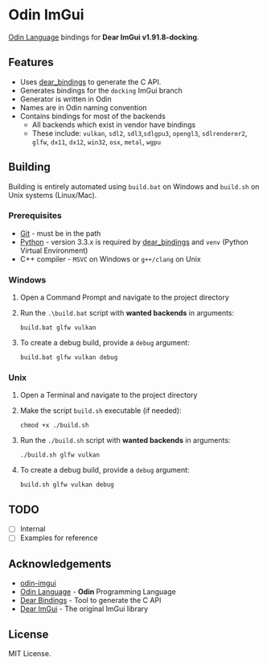 # Odin ImGui

[Odin Language][] bindings for **Dear ImGui v1.91.8-docking**.

## Features

- Uses [dear_bindings][] to generate the C API.
- Generates bindings for the `docking` ImGui branch
- Generator is written in Odin
- Names are in Odin naming convention
- Contains bindings for most of the backends
  - All backends which exist in vendor have bindings
  - These include: `vulkan`, `sdl2`, `sdl3`,`sdlgpu3`, `opengl3`, `sdlrenderer2`, `glfw`,
    `dx11`, `dx12`, `win32`, `osx`, `metal`, `wgpu`

## Building

Building is entirely automated using `build.bat` on Windows and `build.sh` on Unix systems
(Linux/Mac).

### Prerequisites

- [Git](http://git-scm.com/downloads) - must be in the path
- [Python](https://www.python.org/downloads/) - version 3.3.x is required by [dear_bindings][]
  and `venv` (Python Virtual Environment)
- C++ compiler - `MSVC` on Windows or `g++/clang` on Unix

### Windows

1. Open a Command Prompt and navigate to the project directory

2. Run the `.\build.bat` script with **wanted backends** in arguments:

    ```batch
    build.bat glfw vulkan
    ```

3. To create a debug build, provide a `debug` argument:

    ```batch
    build.bat glfw vulkan debug
    ```

### Unix

1. Open a Terminal and navigate to the project directory

2. Make the script `build.sh` executable (if needed):

    ```shell
    chmod +x ./build.sh
    ```

3. Run the `./build.sh` script with **wanted backends** in arguments:

    ```shell
    ./build.sh glfw vulkan
    ```

4. To create a debug build, provide a `debug` argument:

    ```shell
    build.sh glfw vulkan debug
    ```

## TODO

- [ ] Internal
- [ ] Examples for reference

## Acknowledgements

- [odin-imgui](https://gitlab.com/L-4/odin-imgui/-/tree/main?ref_type=heads)
- [Odin Language](https://odin-lang.org/) - **Odin** Programming Language
- [Dear Bindings](https://github.com/dearimgui/dear_bindings) - Tool to generate the C API
- [Dear ImGui](https://github.com/ocornut/imgui) - The original ImGui library

## License

MIT License.

[dear_bindings]: https://github.com/dearimgui/dear_bindings
[Odin Language]: https://odin-lang.org

